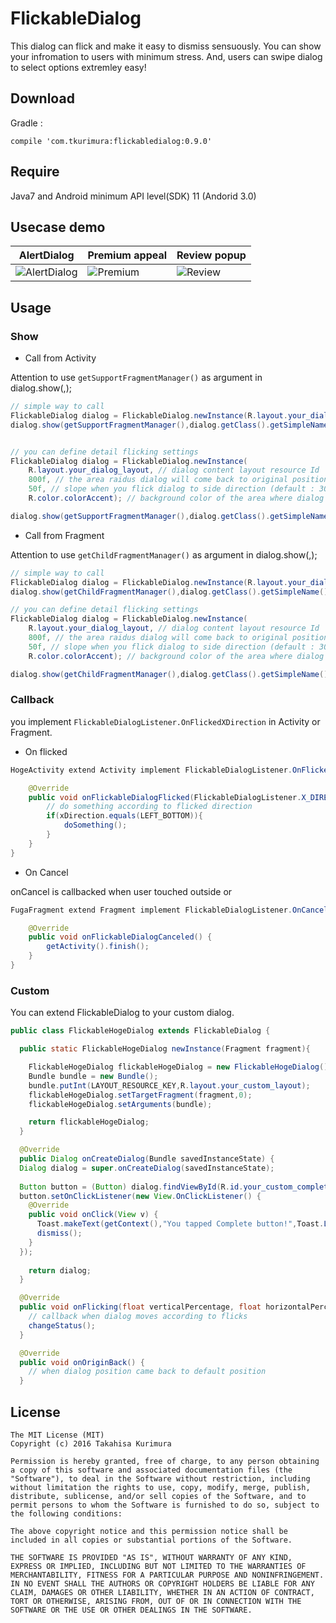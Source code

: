 # FlickableDialog
	
This dialog can flick and make it easy to dismiss sensuously.
You can show your infromation to users with minimum stress.
And, users can swipe dialog to select options extremley easy!

## Download 

Gradle : 

```
compile 'com.tkurimura:flickabledialog:0.9.0'
```

## Require

Java7 and Android minimum API level(SDK) 11 (Andorid 3.0)

## Usecase demo 

|AlertDialog|Premium appeal|Review popup|
|---|---|---|
|![AlertDialog](https://github.com/t-kurimura/flickabledialog/blob/master/alert_dialog.gif)|![Premium](https://github.com/t-kurimura/flickabledialog/blob/master/premium_appeal.gif)|![Review](https://github.com/t-kurimura/flickabledialog/blob/master/review_popup.gif)|


## Usage

### Show

* Call from Activity

Attention to use `getSupportFragmentManager()` as argument in dialog.show(,);

```java
// simple way to call
FlickableDialog dialog = FlickableDialog.newInstance(R.layout.your_dialog_layout);
dialog.show(getSupportFragmentManager(),dialog.getClass().getSimpleName());
```

```java

// you can define detail flicking settings 
FlickableDialog dialog = FlickableDialog.newInstance(
	R.layout.your_dialog_layout, // dialog content layout resource Id
	800f, // the area raidus dialog will come back to original position (default : 700f)
	50f, // slope when you flick dialog to side direction (default : 30f)
	R.color.colorAccent); // background color of the area where dialog dismiss if you touch

dialog.show(getSupportFragmentManager(),dialog.getClass().getSimpleName()); 

```

* Call from Fragment

Attention to use `getChildFragmentManager()` as argument in dialog.show(,);

```java
// simple way to call
FlickableDialog dialog = FlickableDialog.newInstance(R.layout.your_dialog_layout);
dialog.show(getChildFragmentManager(),dialog.getClass().getSimpleName());
```

```java
// you can define detail flicking settings 
FlickableDialog dialog = FlickableDialog.newInstance(
	R.layout.your_dialog_layout, // dialog content layout resource Id
	800f, // the area raidus dialog will come back to original position (default : 700f)
	50f, // slope when you flick dialog to side direction (default : 30f)
	R.color.colorAccent); // background color of the area where dialog dismiss if you touch

dialog.show(getChildFragmentManager(),dialog.getClass().getSimpleName());
```

### Callback

you implement `FlickableDialogListener.OnFlickedXDirection` in Activity or Fragment.

* On flicked

```java
HogeActivity extend Activity implement FlickableDialogListener.OnFlickedXDirection{

	@Override 
	public void onFlickableDialogFlicked(FlickableDialogListener.X_DIRECTION xDirection) {
		// do something according to flicked direction
		if(xDirection.equals(LEFT_BOTTOM)){
			doSomething();
		}
	}
}
```

* On Cancel

onCancel is callbacked when user touched outside or 

```java
FugaFragment extend Fragment implement FlickableDialogListener.OnCanceled{

	@Override 
	public void onFlickableDialogCanceled() {
		getActivity().finish();
	}
}
```

### Custom

You can extend FlickableDialog to your custom dialog.

```java
public class FlickableHogeDialog extends FlickableDialog {

  public static FlickableHogeDialog newInstance(Fragment fragment){

    FlickableHogeDialog flickableHogeDialog = new FlickableHogeDialog();
    Bundle bundle = new Bundle();
    bundle.putInt(LAYOUT_RESOURCE_KEY,R.layout.your_custom_layout);
    flickableHogeDialog.setTargetFragment(fragment,0);
    flickableHogeDialog.setArguments(bundle);

    return flickableHogeDialog;
  }

  @Override 
  public Dialog onCreateDialog(Bundle savedInstanceState) {
  Dialog dialog = super.onCreateDialog(savedInstanceState);
  
  Button button = (Button) dialog.findViewById(R.id.your_custom_complete_button);
  button.setOnClickListener(new View.OnClickListener() {
    @Override 
    public void onClick(View v) {
      Toast.makeText(getContext(),"You tapped Complete button!",Toast.LENGTH_SHORT).show();
      dismiss();
    }
  });
  
    return dialog;
  }

  @Override
  public void onFlicking(float verticalPercentage, float horizontalPercentage) {
  	// callback when dialog moves according to flicks
  	changeStatus();
  }

  @Override
  public void onOriginBack() {
  	// when dialog position came back to default position
  }
```


## License

```
The MIT License (MIT)
Copyright (c) 2016 Takahisa Kurimura

Permission is hereby granted, free of charge, to any person obtaining a copy of this software and associated documentation files (the "Software"), to deal in the Software without restriction, including without limitation the rights to use, copy, modify, merge, publish, distribute, sublicense, and/or sell copies of the Software, and to permit persons to whom the Software is furnished to do so, subject to the following conditions:

The above copyright notice and this permission notice shall be included in all copies or substantial portions of the Software.

THE SOFTWARE IS PROVIDED "AS IS", WITHOUT WARRANTY OF ANY KIND, EXPRESS OR IMPLIED, INCLUDING BUT NOT LIMITED TO THE WARRANTIES OF MERCHANTABILITY, FITNESS FOR A PARTICULAR PURPOSE AND NONINFRINGEMENT. IN NO EVENT SHALL THE AUTHORS OR COPYRIGHT HOLDERS BE LIABLE FOR ANY CLAIM, DAMAGES OR OTHER LIABILITY, WHETHER IN AN ACTION OF CONTRACT, TORT OR OTHERWISE, ARISING FROM, OUT OF OR IN CONNECTION WITH THE SOFTWARE OR THE USE OR OTHER DEALINGS IN THE SOFTWARE.

```
